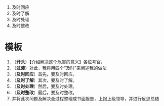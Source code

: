 1. 及时回应
2. 及时了解
3. 及时处理
4. 及时整改



# 模板

1. （**开头**）【介绍解决这个危害的意义】各位考官，
2. （**过渡**）对此，我将用四个“及时”来阐述我的做法
3. （**及时回应**）首先，要及时回应。
4. （**及时了解**）其次，要及时了解。
5. （**及时处理**）然后，要及时处理。
6. （**及时整改**）最后，要及时整改。
7. 并将此次问题及解决全过程整理成书面报告，上报上级领导，并进行反思总结